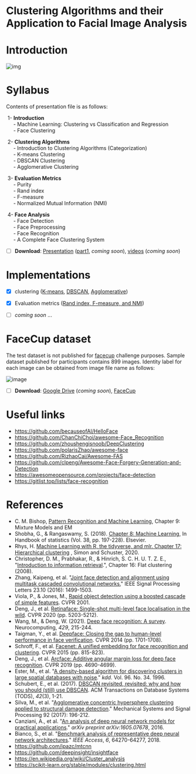 # Clustering Algorithms and their Application to Facial Image Analysis



# Introduction

![img](https://user-images.githubusercontent.com/70681172/144739072-353912d2-0fc5-4180-a7ab-5355302a80a5.png)



# Syllabus

Contents of presentation file is as follows:

​	1- **Introduction**<br>
&nbsp;&nbsp;&nbsp;&nbsp; - Machine Learning: Clustering vs Classification and Regression<br>
&nbsp;&nbsp;&nbsp;&nbsp; - Face Clustering

​	2- **Clustering Algorithms**<br>
&nbsp;&nbsp;&nbsp;&nbsp; - Introduction to Clustering Algorithms (Categorization)<br>
&nbsp;&nbsp;&nbsp;&nbsp; - K-means Clustering<br>
&nbsp;&nbsp;&nbsp;&nbsp; - DBSCAN Clustering<br>
&nbsp;&nbsp;&nbsp;&nbsp; - Agglomerative Clustering<br>

​	3- **Evaluation Metrics**<br>
&nbsp;&nbsp;&nbsp;&nbsp; - Purity<br>
&nbsp;&nbsp;&nbsp;&nbsp; - Rand index<br>
&nbsp;&nbsp;&nbsp;&nbsp; - F-measure<br>
&nbsp;&nbsp;&nbsp;&nbsp; - Normalized Mutual Information (NMI)

​	4- **Face Analysis**<br>
&nbsp;&nbsp;&nbsp;&nbsp; - Face Detection<br>
&nbsp;&nbsp;&nbsp;&nbsp; - Face Preprocessing<br>
&nbsp;&nbsp;&nbsp;&nbsp; - Face Recognition<br>
&nbsp;&nbsp;&nbsp;&nbsp; - A Complete Face Clustering System

- [ ] **Download**: [Presentation](https://github.com/hamidsadeghi68/face-clustering) ([part1](https://github.com/hamidsadeghi68/face-clustering/raw/main/presentation%20(clustering%20algorithms)-part1.pdf), *coming soon*), [videos](https://github.com/hamidsadeghi68/face-clustering) (*coming soon*)

# Implementations

- [x] clustering ([K-means](https://github.com/hamidsadeghi68/face-clustering/blob/main/clustering_kmeans.ipynb), [DBSCAN](https://github.com/hamidsadeghi68/face-clustering/blob/main/clustering_dbscan.ipynb), [Agglomerative](https://github.com/hamidsadeghi68/face-clustering/blob/main/clustering_agglomerative.ipynb))
- [x] Evaluation metrics ([Rand index, F-measure, and NMI](https://github.com/hamidsadeghi68/face-clustering/blob/main/evaluation.py))
- [ ] *coming soon* ...



# FaceCup dataset

The test dataset is not published for [facecup](https://facecup.ir/) challenge purposes. Sample dataset published for participants contains 899 images. Identity label for each image can be obtained from image file name as follows:

![image](https://user-images.githubusercontent.com/70681172/144975617-a3bff6c2-8a16-48d6-86c1-ba252abf4128.png)



- [ ] **Download**: [Google Drive](https://github.com/hamidsadeghi68/face-clustering) (*coming soon*), [FaceCup](https://facecup.ir/news/cc622bd2-7765-4383-8c39-9e074a5e1286)



# Useful links

- https://github.com/becauseofAI/HelloFace
- https://github.com/ChanChiChoi/awesome-Face_Recognition
- https://github.com/zhoushengisnoob/DeepClustering
- https://github.com/polarisZhao/awesome-face
- https://github.com/RizhaoCai/Awesome-FAS
- https://github.com/clpeng/Awesome-Face-Forgery-Generation-and-Detection
- https://awesomeopensource.com/projects/face-detection
- https://gitlist.top/lists/face-recognition



# References

- C. M. Bishop, [Pattern Recognition and Machine Learning](http://users.isr.ist.utl.pt/~wurmd/Livros/school/Bishop%20-%20Pattern%20Recognition%20And%20Machine%20Learning%20-%20Springer%20%202006.pdf), Chapter 9: Mixture Models and EM
- Shobha, G., & Rangaswamy, S. (2018). [Chapter 8: Machine Learning](https://www.sciencedirect.com/science/article/abs/pii/S0169716118300191), In Handbook of statistics (Vol. 38, pp. 197-228). Elsevier.
- Rhys, H. [Machine Learning with R, the tidyverse, and mlr. Chapter 17: Hierarchical clustering](https://livebook.manning.com/book/machine-learning-for-mortals-mere-and-otherwise/chapter-17/1) , Simon and Schuster, 2020.
- Christopher, D. M., Prabhakar, R., & Hinrich, S. C. H. U. T. Z. E., "[Introduction to information retrieval](http://155.0.32.9:8080/jspui/bitstream/123456789/1127/1/Introduction%20to%20information%20retrieval%20%28%20PDFDrive%20%29%20-%20Copy.pdf).", Chapter 16: Flat clustering (2008).
- Zhang, Kaipeng, et al. "[Joint face detection and alignment using multitask cascaded convolutional networks.](https://arxiv.org/pdf/1604.02878)" IEEE Signal Processing Letters 23.10 (2016): 1499-1503.
- Viola, P., & Jones, M., [Rapid object detection using a boosted cascade of simple features](https://merl.com/publications/docs/TR2004-043.pdf). CVPR 2001. 
- Deng, J., et al. [Retinaface: Single-shot multi-level face localisation in the wild](https://openaccess.thecvf.com/content_CVPR_2020/papers/Deng_RetinaFace_Single-Shot_Multi-Level_Face_Localisation_in_the_Wild_CVPR_2020_paper.pdf). CVPR 2020 (pp. 5203-5212).
- Wang, M., & Deng, W. (2021). [Deep face recognition: A survey](https://arxiv.org/pdf/1804.06655.pdf?source=post_page---------------------------). Neurocomputing, *429*, 215-244.
- Taigman, Y., et al. [Deepface: Closing the gap to human-level performance in face verification](https://openaccess.thecvf.com/content_cvpr_2014/papers/Taigman_DeepFace_Closing_the_2014_CVPR_paper.pdf). CVPR 2014 (pp. 1701-1708).
- Schroff, F., et al. [Facenet: A unified embedding for face recognition and clustering](https://www.cv-foundation.org/openaccess/content_cvpr_2015/papers/Schroff_FaceNet_A_Unified_2015_CVPR_paper.pdf). CVPR 2015 (pp. 815-823).
- Deng, J., et al. [Arcface: Additive angular margin loss for deep face recognition](https://openaccess.thecvf.com/content_CVPR_2019/papers/Deng_ArcFace_Additive_Angular_Margin_Loss_for_Deep_Face_Recognition_CVPR_2019_paper.pdf). CVPR 2019 (pp. 4690-4699).
- Ester, M., et al. "[A density-based algorithm for discovering clusters in large spatial databases with noise](https://www.aaai.org/Papers/KDD/1996/KDD96-037.pdf?source=post_page)." *kdd*. Vol. 96. No. 34. 1996.
- Schubert, E., et al. (2017). [DBSCAN revisited, revisited: why and how you should (still) use DBSCAN](http://www.ccs.neu.edu/home/vip/teach/DMcourse/2_cluster_EM_mixt/notes_slides/revisitofrevisitDBSCAN.pdf). ACM Transactions on Database Systems (TODS), *42*(3), 1-21.
- Silva, M., et al. "[Agglomerative concentric hypersphere clustering applied to structural damage detection](https://www.researchgate.net/profile/Moises-Silva-11/publication/313238175_Agglomerative_concentric_hypersphere_clustering_applied_to_structural_damage_detection/links/5b57403b0f7e9b240f0548df/Agglomerative-concentric-hypersphere-clustering-applied-to-structural-damage-detection.pdf)." Mechanical Systems and Signal Processing 92 (2017): 196-212.
- Canziani, A., et al. "[An analysis of deep neural network models for practical applications](https://arxiv.org/pdf/1605.07678.pdf?source=post_page---------------------------)." *arXiv preprint arXiv:1605.07678*, 2016.
- Bianco, S., et al. "[Benchmark analysis of representative deep neural network architectures](https://ieeexplore.ieee.org/iel7/6287639/6514899/08506339.pdf)." *IEEE Access*, *6*, 64270-64277, 2018.
- https://github.com/ipazc/mtcnn
- https://github.com/deepinsight/insightface
- https://en.wikipedia.org/wiki/Cluster_analysis
- https://scikit-learn.org/stable/modules/clustering.html
